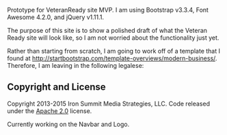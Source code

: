 Prototype for VeteranReady site MVP. I am using Bootstrap v3.3.4, Font Awesome 4.2.0, and jQuery v1.11.1.

The purpose of this site is to show a polished draft of what the Veteran Ready site will look like, so I am not worried about the functionality just yet.

Rather than starting from scratch, I am going to work off of a template that I found at http://startbootstrap.com/template-overviews/modern-business/.
Therefore, I am leaving in the following legalese:

## Copyright and License

Copyright 2013-2015 Iron Summit Media Strategies, LLC. Code released under the [Apache 2.0](https://github.com/IronSummitMedia/startbootstrap-modern-business/blob/gh-pages/LICENSE) license.

Currently working on the Navbar and Logo.
